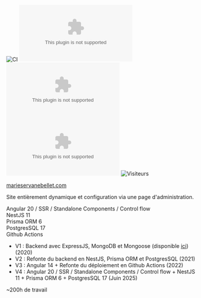 
![CI](https://github.com/eloiblt/marieservanebellet.com/actions/workflows/main.yml/badge.svg)
![Dernier commit](https://img.shields.io/github/last-commit/eloiblt/marieservanebellet.com)
![Langage](https://img.shields.io/github/languages/top/eloiblt/marieservanebellet.com)
![Taille du repo](https://img.shields.io/github/repo-size/eloiblt/marieservanebellet.com)
![Visiteurs](https://visitor-badge.laobi.icu/badge?page_id=eloiblt.marieservanebellet.com)

[marieservanebellet.com](https://marieservanebellet.com)

Site entièrement dynamique et configuration via une page d'administration.


Angular 20 / SSR / Standalone Components / Control flow  
NestJS 11  
Prisma ORM 6   
PostgresSQL 17  
Github Actions  
 
- V1 : Backend avec ExpressJS, MongoDB et Mongoose (disponible [ici](https://github.com/eloiblt/msb_express_backend)) (2020)
- V2 : Refonte du backend en NestJS, Prisma ORM et PostgresSQL (2021)
- V3 : Angular 14 + Refonte du déploiement en Github Actions (2022)
- V4 : Angular 20 / SSR / Standalone Components / Control flow + NestJS 11 + Prisma ORM 6 + PostgresSQL 17 (Juin 2025)

~200h de travail
